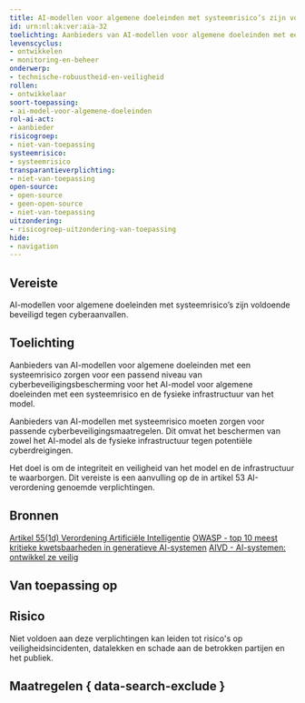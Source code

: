 ```yaml
---
title: AI-modellen voor algemene doeleinden met systeemrisico’s zijn voldoende beveiligd tegen cyberaanvallen
id: urn:nl:ak:ver:aia-32
toelichting: Aanbieders van AI-modellen voor algemene doeleinden met een systeemrisico zorgen voor een passend niveau van cyberbeveiligingsbescherming voor het AI-model voor algemene doeleinden met een systeemrisico en de fysieke infrastructuur van het model.
levenscyclus:
- ontwikkelen
- monitoring-en-beheer
onderwerp:
- technische-robuustheid-en-veiligheid
rollen:
- ontwikkelaar
soort-toepassing:
- ai-model-voor-algemene-doeleinden
rol-ai-act:
- aanbieder
risicogroep: 
- niet-van-toepassing
systeemrisico:
- systeemrisico
transparantieverplichting: 
- niet-van-toepassing
open-source: 
- open-source
- geen-open-source
- niet-van-toepassing
uitzondering: 
- risicogroep-uitzondering-van-toepassing
hide:
- navigation
---
```


<!-- tags -->
## Vereiste
AI-modellen voor algemene doeleinden met systeemrisico’s zijn voldoende beveiligd tegen cyberaanvallen.

## Toelichting
Aanbieders van AI-modellen voor algemene doeleinden met een systeemrisico zorgen voor een passend niveau van cyberbeveiligingsbescherming voor het AI-model voor algemene doeleinden met een systeemrisico en de fysieke infrastructuur van het model.

Aanbieders van AI-modellen met systeemrisico moeten zorgen voor passende cyberbeveiligingsmaatregelen. Dit omvat het beschermen van zowel het AI-model als de fysieke infrastructuur tegen potentiële cyberdreigingen.

Het doel is om de integriteit en veiligheid van het model en de infrastructuur te waarborgen. Dit vereiste is een aanvulling op de in artikel 53 AI-verordening genoemde verplichtingen.

## Bronnen
[Artikel 55(1d) Verordening Artificiële Intelligentie](https://eur-lex.europa.eu/legal-content/NL/TXT/HTML/?uri=OJ:L_202401689#d1e5730-1-1)
[OWASP - top 10 meest kritieke kwetsbaarheden in generatieve AI-systemen](https://owasp.org/www-project-top-10-for-large-language-model-applications/)
[AIVD - AI-systemen: ontwikkel ze veilig](https://www.aivd.nl/actueel/nieuws/2023/02/15/ai-systemen-ontwikkel-ze-veilig)

## Van toepassing op 
<!-- tags-ai-act -->

## Risico

Niet voldoen aan deze verplichtingen kan leiden tot risico's op veiligheidsincidenten, datalekken en schade aan de betrokken partijen en het publiek.

## Maatregelen { data-search-exclude }

<!-- list_maatregelen vereiste/aia-32-ai-modellen-algemene-doeleinden-systeemrisico-cyberbeveiliging no-search no-onderwerp no-rol no-levenscyclus -->
